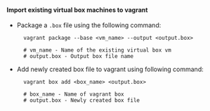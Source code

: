 #### Import existing virtual box machines to vagrant

- Package a `.box` file using the following command:

        vagrant package --base <vm_name> --output <output.box>

        # vm_name - Name of the existing virtual box vm
        # output.box - Output box file name


- Add newly created box file to vagrant using following command:

        vagrant box add <box_name> <output.box>

        # box_name - Name of vagrant box
        # output.box - Newly created box file
